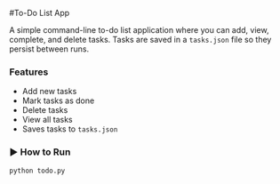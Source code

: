 #To-Do List App

A simple command-line to-do list application where you can add, view, complete, and delete tasks. Tasks are saved in a `tasks.json` file so they persist between runs.

### Features
- Add new tasks
- Mark tasks as done
- Delete tasks
- View all tasks
- Saves tasks to `tasks.json`

### ▶️ How to Run
```bash
python todo.py
